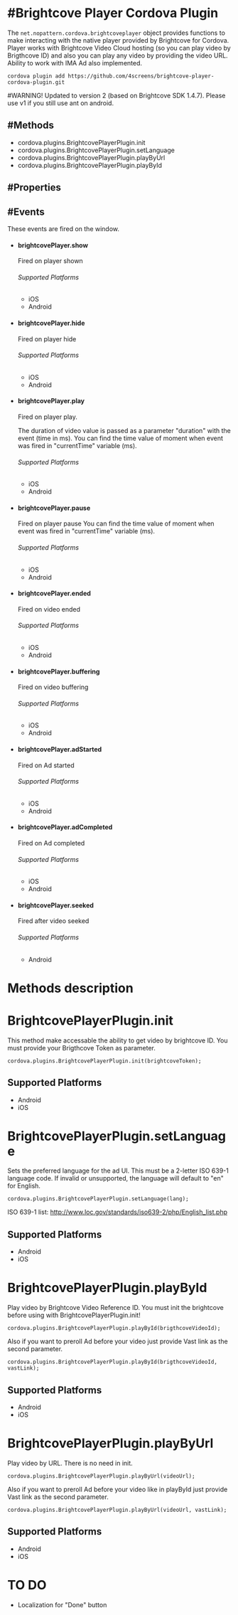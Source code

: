 #Brightcove Player Cordova Plugin 
======

The `net.nopattern.cordova.brightcoveplayer` object provides functions to make interacting with the native player provided by Brightcove for Cordova. Player works with Brightcove Video Cloud hosting (so you can play video by Brigthcove ID) and also you can play any video by providing the video URL. Ability to work with IMA Ad also implemented.

    cordova plugin add https://github.com/4screens/brightcove-player-cordova-plugin.git


#WARNING! Updated to version 2 (based on Brightcove SDK 1.4.7). Please use v1 if you still use ant on android.

#Methods
-------

- cordova.plugins.BrightcovePlayerPlugin.init
- cordova.plugins.BrightcovePlayerPlugin.setLanguage
- cordova.plugins.BrightcovePlayerPlugin.playByUrl
- cordova.plugins.BrightcovePlayerPlugin.playById

#Properties
--------



#Events
--------
These events are fired on the window.

- #### brightcovePlayer.show

  Fired on player shown

  ###### Supported Platforms

  - iOS
  - Android

- #### brightcovePlayer.hide

  Fired on player hide

  ###### Supported Platforms

  - iOS
  - Android

- #### brightcovePlayer.play

  Fired on player play.

  The duration of video value is passed as a parameter "duration" with the event (time in ms).
  You can find the time value of moment when event was fired in "currentTime" variable (ms).

  ###### Supported Platforms

  - iOS
  - Android

- #### brightcovePlayer.pause

  Fired on player pause
  You can find the time value of moment when event was fired in "currentTime" variable (ms).

  ###### Supported Platforms

  - iOS
  - Android

- #### brightcovePlayer.ended

  Fired on video ended

  ###### Supported Platforms

  - iOS
  - Android

- #### brightcovePlayer.buffering

  Fired on video buffering

  ###### Supported Platforms

  - iOS
  - Android

- #### brightcovePlayer.adStarted

  Fired on Ad started

  ###### Supported Platforms

  - iOS
  - Android

- #### brightcovePlayer.adCompleted

  Fired on Ad completed

  ###### Supported Platforms

  - iOS
  - Android

- #### brightcovePlayer.seeked

  Fired after video seeked

  ###### Supported Platforms

  - Android

Methods description 
======

BrightcovePlayerPlugin.init
=================

This method make accessable the ability to get video by brightcove ID. You must provide your Brigthcove Token as parameter.

    cordova.plugins.BrightcovePlayerPlugin.init(brightcoveToken);

Supported Platforms
-------------------

- Android
- iOS

BrightcovePlayerPlugin.setLanguage
=================

Sets the preferred language for the ad UI. This must be a 2-letter ISO 639-1 language code. If invalid or unsupported, the language will default to "en" for English.

    cordova.plugins.BrightcovePlayerPlugin.setLanguage(lang);

ISO 639-1 list: 
http://www.loc.gov/standards/iso639-2/php/English_list.php

Supported Platforms
-------------------

- Android
- iOS

BrightcovePlayerPlugin.playById
=================

Play video by Brightcove Video Reference ID. You must init the brightcove before using with BrightcovePlayerPlugin.init!

    cordova.plugins.BrightcovePlayerPlugin.playById(brigthcoveVideoId);

Also if you want to preroll Ad before your video just provide Vast link as the second parameter.

    cordova.plugins.BrightcovePlayerPlugin.playById(brigthcoveVideoId, vastLink);

Supported Platforms
-------------------

- Android
- iOS

BrightcovePlayerPlugin.playByUrl
=================

Play video by URL. There is no need in init.

    cordova.plugins.BrightcovePlayerPlugin.playByUrl(videoUrl);

Also if you want to preroll Ad before your video like in playById just provide Vast link as the second parameter.

    cordova.plugins.BrightcovePlayerPlugin.playByUrl(videoUrl, vastLink);

Supported Platforms
-------------------

- Android
- iOS

TO DO
===================

- Localization for "Done" button



